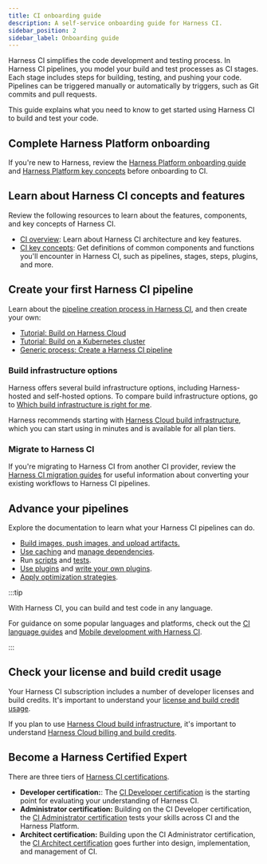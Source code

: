 ```yaml
---
title: CI onboarding guide
description: A self-service onboarding guide for Harness CI.
sidebar_position: 2
sidebar_label: Onboarding guide
---
```


Harness CI simplifies the code development and testing process. In Harness CI pipelines, you model your build and test processes as CI stages. Each stage includes steps for building, testing, and pushing your code. Pipelines can be triggered manually or automatically by triggers, such as Git commits and pull requests.

This guide explains what you need to know to get started using Harness CI to build and test your code.

## Complete Harness Platform onboarding

If you're new to Harness, review the [Harness Platform onboarding guide](/docs/platform/get-started/onboarding-guide) and [Harness Platform key concepts](/docs/platform/get-started/key-concepts) before onboarding to CI.

## Learn about Harness CI concepts and features

Review the following resources to learn about the features, components, and key concepts of Harness CI.

* [CI overview](./overview.md): Learn about Harness CI architecture and key features.
* [CI key concepts](./key-concepts.md): Get definitions of common components and functions you'll encounter in Harness CI, such as pipelines, stages, steps, plugins, and more.

## Create your first Harness CI pipeline

Learn about the [pipeline creation process in Harness CI](../use-ci/prep-ci-pipeline-components.md), and then create your own:

* [Tutorial: Build on Harness Cloud](/tutorials/ci-pipelines/fastest-ci)
* [Tutorial: Build on a Kubernetes cluster](/tutorials/ci-pipelines/kubernetes-build-farm)
* [Generic process: Create a Harness CI pipeline](../use-ci/prep-ci-pipeline-components.md#create-a-harness-ci-pipeline)

### Build infrastructure options

Harness offers several build infrastructure options, including Harness-hosted and self-hosted options. To compare build infrastructure options, go to [Which build infrastructure is right for me](/docs/continuous-integration/use-ci/set-up-build-infrastructure/which-build-infrastructure-is-right-for-me).

Harness recommends starting with [Harness Cloud build infrastructure](../use-ci/set-up-build-infrastructure/use-harness-cloud-build-infrastructure.md), which you can start using in minutes and is available for all plan tiers.

### Migrate to Harness CI

If you're migrating to Harness CI from another CI provider, review the [Harness CI migration guides](/docs/category/migrate-to-harness-ci) for useful information about converting your existing workflows to Harness CI pipelines.

## Advance your pipelines

Explore the documentation to learn what your Harness CI pipelines can do.

* [Build images, push images, and upload artifacts.](../use-ci/build-and-upload-artifacts/build-and-upload-an-artifact)
* [Use caching](/docs/category/share-and-cache-ci-data) and [manage dependencies](/docs/category/manage-dependencies).
* Run [scripts](../use-ci/run-ci-scripts/run-step-settings.md) and [tests](/docs/category/run-tests).
* [Use plugins](../use-ci/use-drone-plugins/explore-ci-plugins.md) and [write your own plugins](../use-ci/use-drone-plugins/custom_plugins.md).
* [Apply optimization strategies](../use-ci/optimize-and-more/optimizing-ci-build-times.md).

:::tip

With Harness CI, you can build and test code in any language.

For guidance on some popular languages and platforms, check out the [CI language guides](/tutorials/ci-pipelines/build) and [Mobile development with Harness CI](/docs/continuous-integration/mobile-dev-with-ci).

:::

## Check your license and build credit usage

Your Harness CI subscription includes a number of developer licenses and build credits. It's important to understand your [license and build credit usage](./ci-subscription-mgmt.md#license-and-build-credit-usage).

If you plan to use [Harness Cloud build infrastructure](../use-ci/set-up-build-infrastructure/use-harness-cloud-build-infrastructure.md), it's important to understand [Harness Cloud billing and build credits](./ci-subscription-mgmt.md#harness-cloud-billing-and-build-credits).

## Become a Harness Certified Expert

There are three tiers of [Harness CI certifications](/certifications/continuous-integration).

* **Developer certification:**: The [CI Developer certification](/certifications/continuous-integration?lvl=developer) is the starting point for evaluating your understanding of Harness CI.
* **Administrator certification:** Building on the CI Developer certification, the [CI Administrator certification](/certifications/continuous-integration?lvl=administrator) tests your skills across CI and the Harness Platform.
* **Architect certification:** Building upon the CI Administrator certification, the [CI Architect certification](/certifications/continuous-integration?lvl=architect) goes further into design, implementation, and management of CI.
